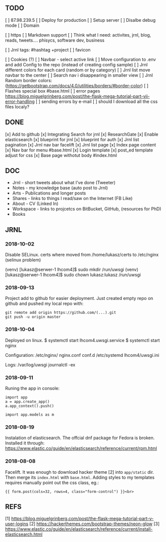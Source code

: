 ## TODO

[ ] 	87.98.239.5
[ ] Deploy for production 
    [ ] Setup server
    [ ] Disalbe debug mode
    [ ] Domain
    
[ ] https
[ ] Markdown support
[ ] Think what I need: activites, jrnl, blog, reads, tweets.... phisycs, software dev, business

[ ] Jrnl tags: #hashtag +project 
[ ] favicon

[ ] Cookies (?)
[ ] Navbar - select active link
[ ] Move configuration to .env and add Config to the repo (instead of creating config sample)
[ ] Jrnl different colors for each card (random or by category)
[ ] Jrnl list move navbar to the center
[ ] Search nav i disappearing in smaller view
[ ] Jrnl Random border colors: (https://getbootstrap.com/docs/4.0/utilities/borders/#border-color) 
[ ] Flashes special box #base.html
[ ] error pages https://blog.miguelgrinberg.com/post/the-flask-mega-tutorial-part-vii-error-handling
[ ] sending errors by e-mail
[ ] should I download all the css files localy?

## DONE
[x] Add to github
[x] Integrating Search for jrnl
[x] ResearchGate 
[x] Enable elasticsearch
[x] blueprint for jrnl
[x] blueprint for auth
[x] Jrnl list pagination
[x] Jrnl nav bar facelift
[x] Jrnl list page
[x] Index page content
[x] Nav bar for menu #base.html
[x] Login template
[x] post_ed template adjust for css
[x] Base page withotut body #index.html

## DOC
- Jrnl - short tweets about what I've done (Tweeter)
- Notes - my knowledge base (auto post to Jrnl)
- Arts - Publications and longer posts
- Shares - links to things I read/saw on the Internet (FB Like) 
- About - CV (Linked In)
- Workspace - links to projcetcs on BitBucket, GitHub, (resources for PhD)
- Books


## JRNL

### 2018-10-02
Disable SELinux.
certs where moved from /home/lukasz/certs to /etc/nginx (selinux problem)

(venv) [lukasz@serwer-1 lhcom4]$ sudo mkdir /run/uwsgi
(venv) [lukasz@serwer-1 lhcom4]$ sudo chown lukasz:lukasz /run/uwsgi


### 2018-09-13
Project add to github for easier deployment.
Just created empty repo on github and pushed my local repo with:
```
git remote add origin https://github.com/(...).git
git push -u origin master

```

### 2018-10-04
Deployed on linux.
$ systemctl start lhcom4.uwsgi.service
$ systemctl start nginx

Configuration:
/etc/nginx/
    nginx.conf
    conf.d
/etc/systemd
lhcom4/uwsgi.ini

Logs:
/var/log/uwsgi
journalctl -ex

### 2018-09-11
Runing the app in console:
``` 
import app
a = app.create_app()
a.app_context().push()

import app.models as m
```

### 2018-08-19
Instalation of elasticsearch. The offcial dnf package for Fedora is broken. Installed it through:
https://www.elastic.co/guide/en/elasticsearch/reference/current/rpm.html

### 2018-08-08
Facelift. It was enough to download hacker theme [2] into `app/static` dir. Then merge its `index.html`
with `base.html`. Adding styles to my templates requires manually point out the css class, eg.:
```
{{ form.post(cols=32, rows=4, class="form-control") }}<br>
``` 

## REFS
[1] https://blog.miguelgrinberg.com/post/the-flask-mega-tutorial-part-v-user-logins
[2] https://hackerthemes.com/bootstrap-themes/neon-glow
[3] https://www.elastic.co/guide/en/elasticsearch/reference/current/install-elasticsearch.html